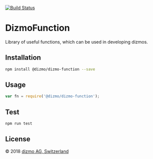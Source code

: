 [![Build Status](https://travis-ci.org/hsk81/dizmo-function.svg?branch=master)](https://travis-ci.org/hsk81/dizmo-function)

# DizmoFunction
Library of useful functions, which can be used in developing dizmos.

## Installation 
```sh
npm install @dizmo/dizmo-function --save
```

## Usage
```javascript
var fn = require('@dizmo/dizmo-function');
```

## Test 
```sh
npm run test
```

## License

 © 2018 [dizmo AG, Switzerland](http://dizmo.com/)
